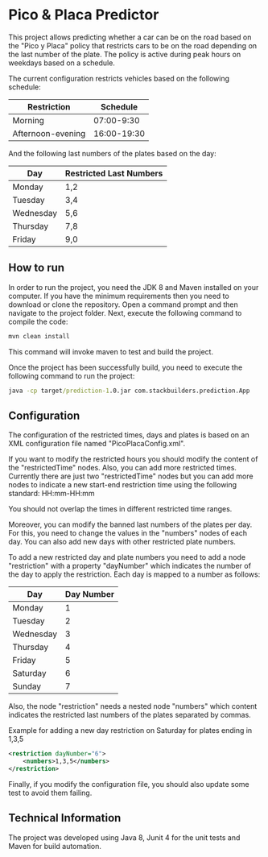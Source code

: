 # Pico & Placa Predictor
This project allows predicting whether a car can be on the road based on the "Pico y Placa" policy that restricts cars to be on the road depending on the last number of the plate. 
The policy is active during peak hours on weekdays based on a schedule.

The current configuration restricts vehicles based on the following schedule:

Restriction | Schedule
-----------|---------
Morning | 07:00-9:30
Afternoon-evening | 16:00-19:30



And the following last numbers of the plates based on the day:

Day  | Restricted Last Numbers
---- | -------------
Monday | 1,2
Tuesday | 3,4
Wednesday | 5,6
Thursday | 7,8
Friday | 9,0

## How to run

In order to run the project, you need the JDK 8 and Maven installed on your computer.
If you have the minimum requirements then you need to download or clone the repository.
Open a command prompt and then navigate to the project folder. 
Next, execute the following command to compile the code:

```cmd
mvn clean install
```

This command will invoke maven to test and build the project.

Once the project has been successfully build, you need to execute the following command to run the project:

```cmd
java -cp target/prediction-1.0.jar com.stackbuilders.prediction.App
```



## Configuration

The configuration of the restricted times, days and plates is based on an XML configuration file named "PicoPlacaConfig.xml".

If you want to modify the restricted hours you should modify the content of the "restrictedTime" nodes.
Also, you can add more restricted times. Currently there are just two "restrictedTime" nodes but you can add more nodes to indicate a new start-end restriction time using the following standard:
HH:mm-HH:mm 

You should not overlap the times in different restricted time ranges.

Moreover, you can modify the banned last numbers of the plates per day. For this, you need to change the values in the "numbers" nodes of each day. You can also add new days with other restricted plate numbers.

To add a new restricted day and plate numbers you need to add a node "restriction" with a property "dayNumber" which indicates the number of the day to apply the restriction. Each day is mapped to a number as follows:

Day | Day Number
----|-----
Monday | 1 
Tuesday | 2
Wednesday | 3
Thursday | 4
Friday | 5
Saturday | 6
Sunday | 7   

Also, the node "restriction" needs a nested node "numbers" which content indicates the restricted last numbers of the plates separated by commas.

Example for adding a new day restriction on Saturday for plates ending in 1,3,5

```xml
<restriction dayNumber="6">
    <numbers>1,3,5</numbers>
</restriction>
```

Finally, if you modify the configuration file, you should also update some test to avoid them failing.

## Technical Information

The project was developed using Java 8, Junit 4 for the unit tests and Maven for build automation.

